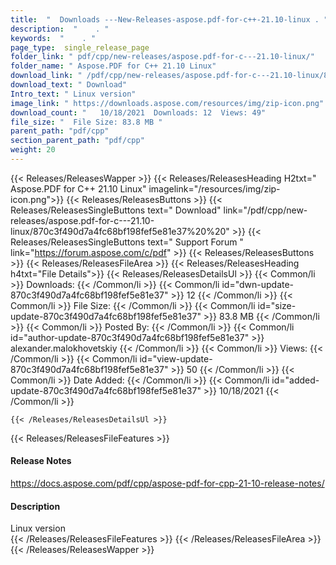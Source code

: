 ```yaml
---
title:  "  Downloads ---New-Releases-aspose.pdf-for-c++-21.10-linux . " 
description:  "    . " 
keywords:  "    . " 
page_type:  single_release_page
folder_link: " pdf/cpp/new-releases/aspose.pdf-for-c---21.10-linux/"
folder_name: " Aspose.PDF for C++ 21.10 Linux"
download_link: " /pdf/cpp/new-releases/aspose.pdf-for-c---21.10-linux/870c3f490d7a4fc68bf198fef5e81e37"
download_text: " Download"
Intro_text: " Linux version"
image_link: " https://downloads.aspose.com/resources/img/zip-icon.png"
download_count: "   10/18/2021  Downloads: 12  Views: 49"
file_size: "  File Size: 83.8 MB "
parent_path: "pdf/cpp"
section_parent_path: "pdf/cpp"
weight: 20 
---
```


{{< Releases/ReleasesWapper >}}
  {{< Releases/ReleasesHeading H2txt=" Aspose.PDF for C++ 21.10 Linux" imagelink="/resources/img/zip-icon.png">}}
  {{< Releases/ReleasesButtons >}}
    {{< Releases/ReleasesSingleButtons text=" Download" link="/pdf/cpp/new-releases/aspose.pdf-for-c---21.10-linux/870c3f490d7a4fc68bf198fef5e81e37%20%20" >}}
    {{< Releases/ReleasesSingleButtons text=" Support Forum " link="https://forum.aspose.com/c/pdf" >}}
  {{< Releases/ReleasesButtons >}}
  {{< Releases/ReleasesFileArea >}}
    {{< Releases/ReleasesHeading h4txt="File Details">}}
    {{< Releases/ReleasesDetailsUl >}}
            {{< Common/li  >}} Downloads: {{< /Common/li >}} 
      {{< Common/li id="dwn-update-870c3f490d7a4fc68bf198fef5e81e37" >}} 12 {{< /Common/li >}} 
      {{< Common/li  >}} File Size: {{< /Common/li >}} 
      {{< Common/li id="size-update-870c3f490d7a4fc68bf198fef5e81e37" >}} 83.8 MB {{< /Common/li >}} 
      {{< Common/li  >}} Posted By: {{< /Common/li >}} 
      {{< Common/li id="author-update-870c3f490d7a4fc68bf198fef5e81e37" >}} alexander.malokhovetskiy {{< /Common/li >}} 
      {{< Common/li  >}} Views: {{< /Common/li >}} 
      {{< Common/li id="view-update-870c3f490d7a4fc68bf198fef5e81e37" >}} 50 {{< /Common/li >}} 
      {{< Common/li  >}} Date Added: {{< /Common/li >}} 
      {{< Common/li id="added-update-870c3f490d7a4fc68bf198fef5e81e37" >}} 10/18/2021 {{< /Common/li >}} 

    {{< /Releases/ReleasesDetailsUl >}}

  {{< Releases/ReleasesFileFeatures >}}
      <h4>Release Notes</h4><div><a href="https://docs.aspose.com/pdf/cpp/aspose-pdf-for-cpp-21-10-release-notes/">https://docs.aspose.com/pdf/cpp/aspose-pdf-for-cpp-21-10-release-notes/</a></div><h4>Description</h4><div class="HTMLDescription">Linux version</div>
  {{< /Releases/ReleasesFileFeatures >}}
 {{< /Releases/ReleasesFileArea >}}
{{< /Releases/ReleasesWapper >}}


